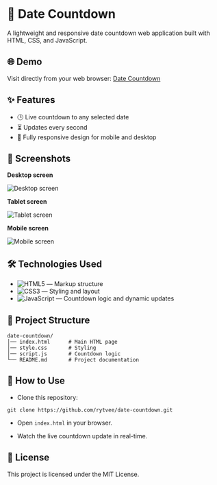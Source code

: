 # 📅 Date Countdown
A lightweight and responsive date countdown web application built with HTML, CSS, and JavaScript.


## 🌐 Demo
Visit directly from your web browser:
[Date Countdown](https://rytvee.github.io/christmas-countdown/)


## ✨ Features
- 🕒  Live countdown to any selected date
- ⏳ Updates every second
- 📱 Fully responsive design for mobile and desktop


## 📸 Screenshots

**Desktop screen**

![Desktop screen](images/desktop.gif)

**Tablet screen**

![Tablet screen](images/tablet.gif)

**Mobile screen**

![Mobile screen](images/mobile.gif)


## 🛠 Technologies Used
- ![HTML5](https://img.shields.io/badge/HTML5-E34F26?logo=html5&logoColor=white) — Markup structure
- ![CSS3](https://img.shields.io/badge/CSS3-1572B6?logo=css3&logoColor=white) — Styling and layout
- ![JavaScript](https://img.shields.io/badge/JavaScript-F7DF1E?logo=javascript&logoColor=black) — Countdown logic and dynamic updates


## 📂 Project Structure
```
date-countdown/
│── index.html      # Main HTML page
│── style.css       # Styling
│── script.js       # Countdown logic
└── README.md       # Project documentation
```


## 🔧 How to Use
- Clone this repository:
```
git clone https://github.com/rytvee/date-countdown.git
```
- Open `index.html` in your browser.

- Watch the live countdown update in real-time.


## 📜 License
This project is licensed under the MIT License.


